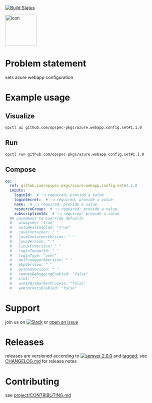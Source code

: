 [![Build Status](https://github.com/opspec-pkgs/azure.webapp.config.set/workflows/build/badge.svg?branch=main)](https://github.com/opspec-pkgs/azure.webapp.config.set/actions?query=workflow%3Abuild+branch%3Amain)

<img src="icon.svg" alt="icon" height="100px">

# Problem statement

sets azure webapp configuration

# Example usage

## Visualize

```shell
opctl ui github.com/opspec-pkgs/azure.webapp.config.set#1.1.0
```

## Run

```
opctl run github.com/opspec-pkgs/azure.webapp.config.set#1.1.0
```

## Compose

```yaml
op:
  ref: github.com/opspec-pkgs/azure.webapp.config.set#1.1.0
  inputs:
    loginId:  # 👈 required; provide a value
    loginSecret:  # 👈 required; provide a value
    name:  # 👈 required; provide a value
    resourceGroup:  # 👈 required; provide a value
    subscriptionId:  # 👈 required; provide a value
  ## uncomment to override defaults
  #   alwaysOn: "true"
  #   autoHealEnabled: "true"
  #   javaContainer: " "
  #   javaContainerVersion: " "
  #   javaVersion: " "
  #   linuxFxVersion: " "
  #   loginTenantId: " "
  #   loginType: "user"
  #   netFrameworkVersion: " "
  #   phpVersion: " "
  #   pythonVersion: " "
  #   remoteDebuggingEnabled: "false"
  #   slot: " "
  #   use32BitWorkerProcess: "false"
  #   webSocketsEnabled: "false"
```

# Support

join us on
[![Slack](https://img.shields.io/badge/slack-opctl-E01563.svg)](https://join.slack.com/t/opctl/shared_invite/zt-51zodvjn-Ul_UXfkhqYLWZPQTvNPp5w)
or
[open an issue](https://github.com/opspec-pkgs/azure.webapp.config.set/issues)

# Releases

releases are versioned according to
[![semver 2.0.0](https://img.shields.io/badge/semver-2.0.0-brightgreen.svg)](http://semver.org/spec/v2.0.0.html)
and [tagged](https://git-scm.com/book/en/v2/Git-Basics-Tagging); see
[CHANGELOG.md](CHANGELOG.md) for release notes

# Contributing

see
[project/CONTRIBUTING.md](https://github.com/opspec-pkgs/project/blob/main/CONTRIBUTING.md)

